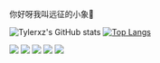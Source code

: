 你好呀我叫远征的小象🐘

![Tylerxz's GitHub stats](https://github-readme-stats.vercel.app/api?username=Tylerxz&show_icons=true)
[![Top Langs](https://github-readme-stats.vercel.app/api/top-langs/?username=Tylerxz)](https://github.com/Tylerxz/github-readme-stats)

![](https://img.shields.io/badge/OS-Windows-informational?style=flat&logo=data:image/svg%2bxml;base64,<BASE64_data>)
![](https://img.shields.io/badge/Editor-Visual_Studio_Code-informational?style=flat&logo=data:image/svg%2bxml;base64,<BASE64_data>)
![](https://img.shields.io/badge/Editor-Eclipse-informational?style=flat&logo=data:image/svg%2bxml;base64,<BASE64_data>)
![](https://img.shields.io/badge/Code-Python-informational?style=flat&logo=data:image/svg%2bxml;base64,<BASE64_data>)
![](https://img.shields.io/badge/Code-Java-informational?style=flat&logo=data:image/svg%2bxml;base64,<BASE64_data>)
